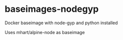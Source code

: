 # baseimages-nodegyp
Docker baseimage with node-gyp and python installed

Uses mhart/alpine-node as baseimage
